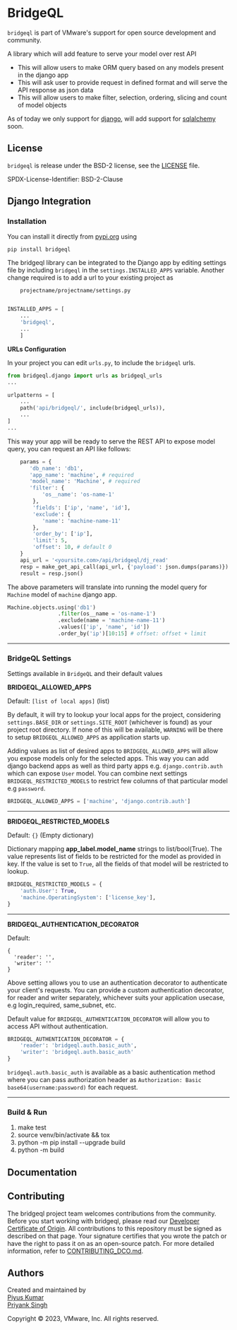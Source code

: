 # BridgeQL


`bridgeql` is part of VMware's support for open source development
and community.

A library which will add feature to serve your model over rest API
* This will allow users to make ORM query based on any models present in the django app
* This will ask user to provide request in defined format and will serve the API response as json data
* This will allow users to make filter, selection, ordering, slicing and count of model objects

As of today we only support for [django](https://www.djangoproject.com/), will add support for [sqlalchemy](https://www.sqlalchemy.org/) soon.


## License

`bridgeql` is release under the BSD-2 license, see the [LICENSE](LICENSE) file.

SPDX-License-Identifier: BSD-2-Clause

## Django Integration

### Installation

You can install it directly from [pypi.org](https://pypi.org/project/bridgeql/) using
```shell
pip install bridgeql
```

The bridgeql library can be integrated to the Django app by editing settings
file by including `bridgeql` in the `settings.INSTALLED_APPS` variable.
Another change required is to add a url to your existing project as

```
    projectname/projectname/settings.py
```

```python

INSTALLED_APPS = [
    ...
    'bridgeql',
    ...
    ]

```

**URLs Configuration**

In your project you can edit `urls.py`, to include the `bridgeql` urls.

```python
from bridgeql.django import urls as bridgeql_urls
...

urlpatterns = [
    ...
    path('api/bridgeql/', include(bridgeql_urls)),
    ...
]
...
```
This way your app will be ready to serve the REST API to expose model query, you can request an API like follows:
```python
    params = {
       'db_name': 'db1',
       'app_name': 'machine', # required
       'model_name': 'Machine', # required
       'filter': {
           'os__name': 'os-name-1'
        },
        'fields': ['ip', 'name', 'id'],
        'exclude': {
           'name': 'machine-name-11'
        },
        'order_by': ['ip'],
        'limit': 5,
        'offset': 10, # default 0
    }
    api_url = '<yoursite.com>/api/bridgeql/dj_read'
    resp = make_get_api_call(api_url, {'payload': json.dumps(params)})
    result = resp.json()
```

The above parameters will translate into running the model query for `Machine` model of `machine` django app.

```python
Machine.objects.using('db1')
                .filter(os__name = 'os-name-1')
                .exclude(name = 'machine-name-11')
                .values(['ip', 'name', 'id'])
                .order_by('ip')[10:15] # offset: offset + limit
```

____
### BridgeQL Settings

Settings available in `BridgeQL` and their default values

**BRIDGEQL_ALLOWED_APPS**

Default: `[list of local apps]` (list)

By default, it will try to lookup your local apps for the project, considering `settings.BASE_DIR` or `settings.SITE_ROOT` (whichever is found) as your project root directory. If none of this will be available, `WARNING` will be there to setup `BRIDGEQL_ALLOWED_APPS` as application starts up.

Adding values as list of desired apps to `BRIDGEQL_ALLOWED_APPS` will allow you expose models only for the selected apps.
This way you can add django backend apps as well as third party apps e.g. `django.contrib.auth` which can expose `User` model.
You can combine next settings `BRIDGEQL_RESTRICTED_MODELS` to restrict few columns of that particular model e.g `password`.

```python
BRIDGEQL_ALLOWED_APPS = ['machine', 'django.contrib.auth']
```
______

**BRIDGEQL_RESTRICTED_MODELS**

Default: `{}` (Empty dictionary)

Dictionary mapping **app_label.model_name** strings to list/bool(True). The value represents list of fields to be restricted for the model as provided in key. If the value is set to `True`, all the fields of that model will be restricted to lookup.

```python
BRIDGEQL_RESTRICTED_MODELS = {
    'auth.User': True,
    'machine.OperatingSystem': ['license_key'],
}
```
______

**BRIDGEQL_AUTHENTICATION_DECORATOR**

Default: 
```
{
  'reader': '',
  'writer': ''
}
```

Above setting allows you to use an authentication decorator to authenticate your client's requests.
You can provide a custom authentication decorator, 
for reader and writer separately, whichever suits your application usecase, e.g login_required, same_subnet, etc.

Default value for `BRIDGEQL_AUTHENTICATION_DECORATOR` will allow you to access API without authentication.

```python
BRIDGEQL_AUTHENTICATION_DECORATOR = {
    'reader': 'bridgeql.auth.basic_auth',
    'writer': 'bridgeql.auth.basic_auth'
}
```

`bridgeql.auth.basic_auth` is available as a basic authentication method where you can pass authorization header as 
`Authorization: Basic base64(username:password)` for each request.
____

### Build & Run

1. make test
2. source venv/bin/activate && tox
3. python -m pip install --upgrade build
4. python -m build

## Documentation

## Contributing

The bridgeql project team welcomes contributions from the community. Before you start working with bridgeql, please
read our [Developer Certificate of Origin](https://cla.vmware.com/dco). All contributions to this repository must be
signed as described on that page. Your signature certifies that you wrote the patch or have the right to pass it on
as an open-source patch. For more detailed information, refer to [CONTRIBUTING_DCO.md](CONTRIBUTING_DCO.md).


## Authors

Created and maintained by\
[Piyus Kumar](https://github.com/piyusql)\
[Priyank Singh](https://github.com/preyunk)

Copyright © 2023, VMware, Inc.  All rights reserved.
